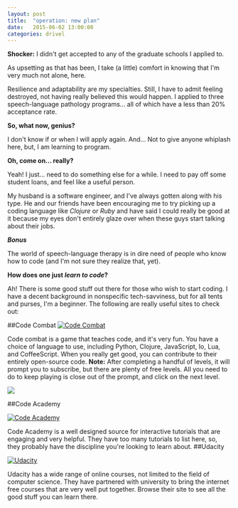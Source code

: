 ```yaml
---
layout: post
title:  "operation: new plan"
date:   2015-06-02 13:00:00
categories: drivel
---
```


**Shocker:** I didn't get accepted to any of the graduate schools I applied to.

As upsetting as that has been, I take (a little) comfort in knowing that I'm very much not alone, here.

Resilience and adaptability are my specialties. Still, I have to admit feeling destroyed, not having really believed this would happen. I applied to three speech-language pathology programs... all of which have a less than 20% acceptance rate.

**So, what now, genius?**

I don't know if or when I will apply again. And... Not to give anyone whiplash here, but, I am learning to program.

**Oh, come on... really?**

Yeah! I just... need to do something else for a while. I need to pay off some student loans, and feel like a useful person.

My husband is a software engineer, and I've always gotten along with his type. He and our friends have been encouraging me to try picking up a coding language like *Clojure* or *Ruby* and have said I could really be good at it because my eyes don't entirely glaze over when these guys start talking about their jobs.

***Bonus***

The world of speech-language therapy is in dire need of people who know how to code (and I'm not sure they realize that, yet).

**How does one just *learn to code*?**

Ah! There is some good stuff out there for those who wish to start coding. I have a decent background in nonspecific tech-savviness, but for all tents and purses, I'm a beginner. The following are really useful sites to check out:

##Code Combat
[![Code Combat][2]][1]

  [1]: http://codecombat.com/
  [2]: http://codecombat.com/images/pages/base/logo.png
Code combat is a game that teaches code, and it's very fun. You have a choice of language to use, including Python, Clojure, JavaScript, Io, Lua, and CoffeeScript. When you really get good, you can contribute to their entirely open-source code. **Note:** After completing a handful of levels, it will prompt you to subscribe, but there are plenty of free levels. All you need to do to keep playing is close out of the prompt, and click on the next level.

![](file:///Users/courtney/Desktop/coco_comic.jpg)
  
##Code Academy

[![Code Academy][3]][4]

  [3]: http://www.codecademy.com
  [4]: http://cdn-production.codecademy.com/assets/logo/logo--grey-498acc77555893fa7740135d429f628e.svg

Code Academy is a well designed source for interactive tutorials that are engaging and very helpful. They have too many tutorials to list here, so, they probably have the discipline you're looking to learn about. 
##Udacity

[![Udacity][5]][6]

  [5]: http://www.udacity.com
  [6]: http://scholarship-positions.com/blog/wp-content/uploads/2014/09/Udacity.jpg

Udacity has a wide range of online courses, not limited to the field of computer science. They have partnered with university to bring the internet free courses that are very well put together. Browse their site to see all the good stuff you can learn there.

